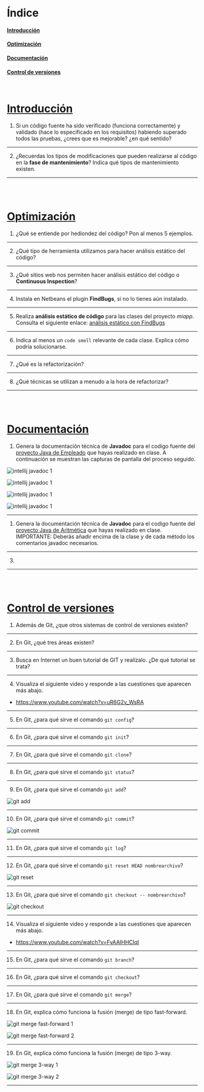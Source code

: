 # Índice

#### [Introducción](#introduccion)
#### [Optimización](#optimizacion)
#### [Documentación](#documentacion)
#### [Control de versiones](#control-versiones)

<pre>
</pre>


<pre>
</pre>

# [Introducción](#indice)

1. Si un código fuente ha sido verificado (funciona correctamente) y validado (hace lo especificado en los requisitos) habiendo superado todos las pruebas, ¿crees que es mejorable? ¿en qué sentido?
<hr>

2. ¿Recuerdas los tipos de modificaciones que pueden realizarse al código en la __fase de mantenimiento__? Indica qué tipos de mantenimiento existen.
<hr>


<pre>


</pre>


# [Optimización](#optimizacion)


1. ¿Qué se entiende por hediondez del código? Pon al menos 5 ejemplos.
<hr>

2. ¿Qué tipo de herramienta utilizamos para hacer análisis estático del código?
<hr>

3. ¿Qué sitios web nos permiten hacer análisis estático del código o __Continuous Inspection__?
<hr>

4. Instala en Netbeans el plugin **FindBugs**, si no lo tienes aún instalado.
<hr>

5. Realiza **análisis estático de código** para las clases del proyecto *miapp*. Consulta el siguiente enlace: [análisis estático con FindBugs](https://github.com/jamj2000/DAW1-ED-Pruebas-Ejemplo1#an%C3%A1lisis-est%C3%A1tico-de-c%C3%B3digo-con-findbugs-en-netbeans)
<hr>

6. Indica al menos un `code smell` relevante de cada clase. Explica cómo podría solucionarse.
<hr>

7. ¿Qué es la refactorización?
<hr>

8. ¿Qué técnicas se utilizan a menudo a la hora de refactorizar?
<hr>

<pre>


</pre>

# [Documentación](#documentacion)

1. Genera la documentación técnica de **Javadoc** para el codigo fuente del [proyecto Java de Empleado](https://github.com/jamj2000/Test-JUnit5-Empleado) que hayas realizado en clase.
   A continuación se muestran las capturas de pantalla del proceso seguido.

![intellij javadoc 1](intellij-javadoc1.jpg)

![intellij javadoc 1](intellij-javadoc2.jpg)

![intellij javadoc 1](intellij-javadoc3.jpg)

![intellij javadoc 1](intellij-javadoc4.jpg)
<hr>

1. Genera la documentación técnica de **Javadoc** para el codigo fuente del [proyecto Java de Aritmética](https://github.com/jamj2000/Test-JUnit5-Aritmetica) que hayas realizado en clase.
 IMPORTANTE: Deberás añadir encima de la clase y de cada método los comentarios javadoc necesarios.
<hr>

3. 
<hr>


<pre>


</pre>


# [Control de versiones](#control-versiones)

1. Además de Git, ¿que otros sistemas de control de versiones existen?
<hr>

2. En Git, ¿qué tres áreas existen?
<hr>

3. Busca en Internet un buen tutorial de GIT y realízalo. ¿De qué tutorial se trata?
<hr>

4. Visualiza el siguiente video y responde a las cuestiones que aparecen más abajo.

  - https://www.youtube.com/watch?v=uR6G2v_WsRA
<hr>

5. En Git, ¿para qué sirve el comando `git config`? 
<hr>

6. En Git, ¿para qué sirve el comando `git init`? 
<hr>

7. En Git, ¿para qué sirve el comando `git clone`? 
<hr>

8. En Git, ¿para qué sirve el comando `git status`? 
<hr>

9. En Git, ¿para qué sirve el comando `git add`? 

  ![git add](assets/git-add.png)
<hr>

10. En Git, ¿para qué sirve el comando `git commit`? 

  ![git commit](assets/git-commit.png)
<hr>

11. En Git, ¿para qué sirve el comando `git log`? 
<hr>

12. En Git, ¿para qué sirve el comando `git reset HEAD nombrearchivo`? 

  ![git reset](assets/git-reset.png)
<hr>

13. En Git, ¿para qué sirve el comando `git checkout -- nombrearchivo`? 

  ![git checkout](assets/git-checkout.png)
<hr>

14. Visualiza el siguiente video y responde a las cuestiones que aparecen más abajo.

 - https://www.youtube.com/watch?v=FyAAIHHClqI
<hr>

15. En Git, ¿para qué sirve el comando `git branch`? 
<hr>

16. En Git, ¿para qué sirve el comando `git checkout`? 
<hr>

17. En Git, ¿para qué sirve el comando `git merge`? 
<hr>

18. En Git, explica cómo funciona la fusión (merge) de tipo fast-forward.
 
  ![git merge fast-forward 1](assets/git-merge-fastforward1.png)
 
  ![git merge fast-forward 2](assets/git-merge-fastforward2.png)
<hr>

19. En Git, explica cómo funciona la fusión (merge) de tipo 3-way.

  ![git merge 3-way 1](assets/git-merge-3way1.png)
  
  ![git merge 3-way 2](assets/git-merge-3way2.png)
<hr>
<pre>


</pre>
